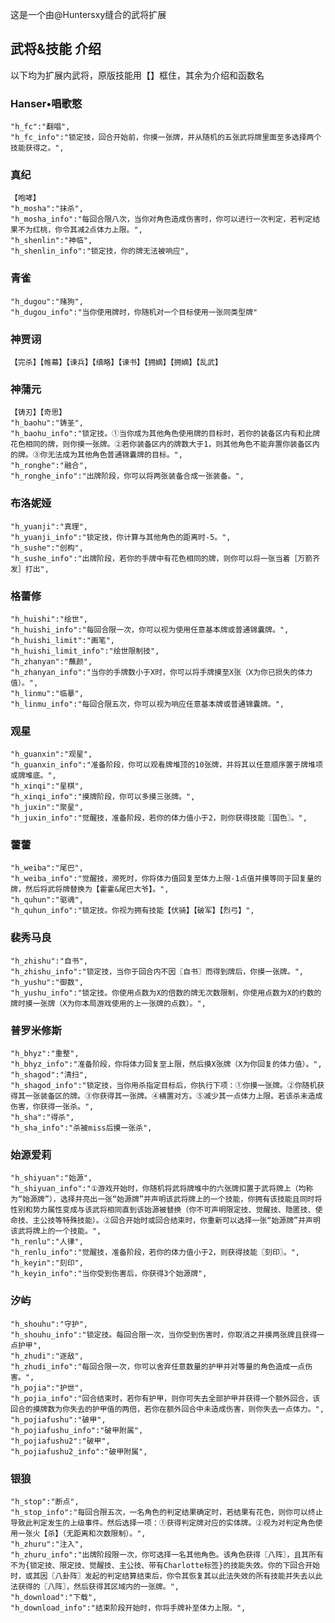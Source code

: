 这是一个由@Huntersxy缝合的武将扩展

## 武将&技能 介绍
以下均为扩展内武将，原版技能用【】框住，其余为介绍和函数名

### Hanser•唱歌憨
    "h_fc":"翻唱",
    "h_fc_info":"锁定技，回合开始前，你摸一张牌，并从随机的五张武将牌里面至多选择两个技能获得之。",
  
### 真纪
    【咆哮】
    "h_mosha":"抹杀",
    "h_mosha_info":"每回合限八次，当你对角色造成伤害时，你可以进行一次判定，若判定结果不为红桃，你令其减2点体力上限。",
    "h_shenlin":"神临",
    "h_shenlin_info":"锁定技，你的牌无法被响应",
### 青雀
    "h_dugou":"赌狗",
    "h_dugou_info":"当你使用牌时，你随机对一个目标使用一张同类型牌"


### 神贾诩
    【完杀】【帷幕】【谏兵】【缜略】【谏书】【拥嫡】【拥嫡】【乱武】

### 神蒲元
    【铸刃】【奇思】
    "h_baohu":"铸圣",
    "h_baohu_info":"锁定技。①当你成为其他角色使用牌的目标时，若你的装备区内有和此牌花色相同的牌，则你摸一张牌。②若你装备区内的牌数大于1，则其他角色不能弃置你装备区内的牌。③你无法成为其他角色普通锦囊牌的目标。",
    "h_ronghe":"融合",
    "h_ronghe_info":"出牌阶段，你可以将两张装备合成一张装备。",

### 布洛妮娅
    "h_yuanji":"真理",
    "h_yuanji_info":"锁定技，你计算与其他角色的距离时-5。",
    "h_sushe":"创构",
    "h_sushe_info":"出牌阶段，若你的手牌中有花色相同的牌，则你可以将一张当着［万箭齐发］打出",

### 格蕾修
    "h_huishi":"绘世",
    "h_huishi_info":"每回合限一次，你可以视为使用任意基本牌或普通锦囊牌。",
    "h_huishi_limit":"画笔",
    "h_huishi_limit_info":"绘世限制技",
    "h_zhanyan":"蘸颜",
    "h_zhanyan_info":"当你的手牌数小于X时，你可以将手牌摸至X张（X为你已损失的体力值）。",
    "h_linmu":"临摹",
    "h_linmu_info":"每回合限五次，你可以视为响应任意基本牌或普通锦囊牌。",

### 观星
    "h_guanxin":"观星",
    "h_guanxin_info":"准备阶段，你可以观看牌堆顶的10张牌，并将其以任意顺序置于牌堆项或牌堆底。",
    "h_xinqi":"星棋",
    "h_xinqi_info":"摸牌阶段，你可以多摸三张牌。",
    "h_juxin":"聚星",
    "h_juxin_info":"觉醒技，准备阶段，若你的体力值小于2，则你获得技能〖国色〗。",

 ### 藿藿
    "h_weiba":"尾巴",
    "h_weiba_info":"觉醒技，濒死时，你将体力值回复至体力上限-1点值并摸等同于回复量的牌，然后将武将牌替换为【霍霍&尾巴大爷】。",
    "h_quhun":"驱魂",
    "h_quhun_info":"锁定技。你视为拥有技能【伏骑】【破军】【烈弓】",

### 裴秀马良
    "h_zhishu":"自书",
    "h_zhishu_info":"锁定技，当你于回合内不因〖自书〗而得到牌后，你摸一张牌。",
    "h_yushu":"御数",
    "h_yushu_info":"锁定技。你使用点数为X的倍数的牌无次数限制，你使用点数为X的约数的牌时摸一张牌（X为你本局游戏使用的上一张牌的点数）。",

### 普罗米修斯
    "h_bhyz":"重整",
    "h_bhyz_info":"准备阶段，你将体力回复至上限，然后摸X张牌（X为你回复的体力值）。",
    "h_shagod":"清扫",
    "h_shagod_info":"锁定技，当你用杀指定目标后，你执行下项：①你摸一张牌。②你随机获得其一张装备区的牌。③你获得其一张牌。④横置对方。⑤减少其一点体力上限。若该杀未造成伤害，你获得一张杀。",
    "h_sha":"得杀",
    "h_sha_info":"杀被miss后摸一张杀",

### 始源爱莉
    "h_shiyuan":"始源",
    "h_shiyuan_info":"①游戏开始时，你随机将武将牌堆中的六张牌扣置于武将牌上（均称为“始源牌”），选择并亮出一张“始源牌”并声明该武将牌上的一个技能，你拥有该技能且同时将性别和势力属性变成与该武将相同直到该始源被替换（你不可声明限定技、觉醒技、隐匿技、使命技、主公技等特殊技能）。②回合开始时或回合结束时，你重新可以选择一张“始源牌”并声明该武将牌上的一个技能。",
    "h_renlu":"人律",
    "h_renlu_info":"觉醒技，准备阶段，若你的体力值小于2，则获得技能〖刻印〗。",
    "h_keyin":"刻印",
    "h_keyin_info":"当你受到伤害后，你获得3个始源牌",

### 汐屿
    "h_shouhu":"守护",
    "h_shouhu_info":"锁定技。每回合限一次，当你受到伤害时，你取消之并摸两张牌且获得一点护甲",
    "h_zhudi":"逐敌",
    "h_zhudi_info":"每回合限一次，你可以舍弃任意数量的护甲并对等量的角色造成一点伤害。",
    "h_pojia":"护世",
    "h_pojia_info":"回合结束时，若你有护甲，则你可失去全部护甲并获得一个额外回合，该回合的摸牌数为你失去的护甲值的两倍，若你在额外回合中未造成伤害，则你失去一点体力。",
    "h_pojiafushu":"破甲",
    "h_pojiafushu_info":"破甲附属",
    "h_pojiafushu2":"破甲",
    "h_pojiafushu2_info":"破甲附属",


### 银狼
    "h_stop":"断点",
    "h_stop_info":"每回合限五次，一名角色的判定结果确定时，若结果有花色，则你可以终止导致此判定发生的上级事件。然后选择一项：①获得判定牌对应的实体牌。②视为对判定角色使用一张火【杀】（无距离和次数限制）。",
    "h_zhuru":"注入",
    "h_zhuru_info":"出牌阶段限一次，你可选择一名其他角色。该角色获得〖八阵〗，且其所有不为{锁定技、限定技、觉醒技、主公技、带有Charlotte标签}的技能失效。你的下回合开始时，或其因〖八卦阵〗发起的判定结算结束后，你令其恢复其以此法失效的所有技能并失去以此法获得的〖八阵〗，然后获得其区域内的一张牌。",
    "h_download":"下载",
    "h_download_info":"结束阶段开始时，你将手牌补至体力上限。",

